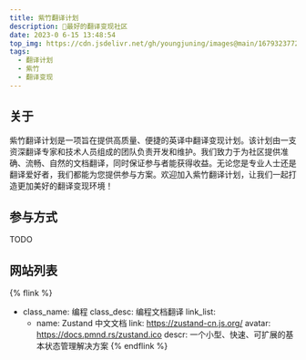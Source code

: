 ```yaml
---
title: 紫竹翻译计划
description: 🎋最好的翻译变现社区
date: 2023-0 6-15 13:48:54
top_img: https://cdn.jsdelivr.net/gh/youngjuning/images@main/1679323772618.png
tags:
  - 翻译计划
  - 紫竹
  - 翻译变现
---
```


## 关于

紫竹翻译计划是一项旨在提供高质量、便捷的英译中翻译变现计划。该计划由一支资深翻译专家和技术人员组成的团队负责开发和维护。我们致力于为社区提供准确、流畅、自然的文档翻译，同时保证参与者能获得收益。无论您是专业人士还是翻译爱好者，我们都能为您提供参与方案。欢迎加入紫竹翻译计划，让我们一起打造更加美好的翻译变现环境！

## 参与方式

TODO

## 网站列表

{% flink %}
- class_name: 编程
  class_desc: 编程文档翻译
  link_list:
    - name: Zustand 中文文档
      link: https://zustand-cn.js.org/
      avatar: https://docs.pmnd.rs/zustand.ico
      descr: 一个小型、快速、可扩展的基本状态管理解决方案
{% endflink %}
